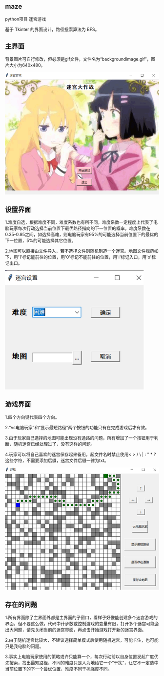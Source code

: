 ## maze

python项目 迷宫游戏

基于 Tkinter 的界面设计，路径搜索算法为 BFS。

## 主界面

背景图片可自行修改，但必须是gif文件，文件名为“backgroundimage.gif”，图片大小为640x480。

![image](https://github.com/BeiYazi0/maze/blob/main/test/main.PNG)

## 设置界面

1.难度自选，根据难度不同，难度系数也有所不同，难度系数一定程度上代表了电脑玩家每次行动选择当前位置下最优路径指向的下一位置的概率。难度系数在0.35-0.95之间，如选择高难，则电脑玩家有95%的可能选择当前位置下的最优的下一位置，5%的可能选择其它位置。

2.地图可以直接由文件导入，若不选择文件则随机制造一个迷宫。地图文件规范如下，用'1'标记能前往的位置，用'0'标记不能前往的位置，用'i'标记入口，用'o'标记出口。

![image](https://github.com/BeiYazi0/maze/blob/main/test/set.PNG)

## 游戏界面

1.四个方向键代表四个方向。

2.“vs电脑玩家”和“显示最短路径”两个按钮的功能只有在完成游戏后才有效。

3.由于玩家自己选择的地图可能出现没有通路的问题，所有增加了一个按钮用于判断，随机迷宫已经处理过了，没有这样的问题。

4.玩家可以将自己喜欢的迷宫保存起来备用，起文件名时禁止使用< > / \ | : " * ?这些字符，不需要添加后缀，迷宫文件后缀一律为txt。

![image](https://github.com/BeiYazi0/maze/blob/main/test/game.PNG)

## 存在的问题

1.所有界面除了主界面外都是主界面的子窗口，看样子好像能创建多个迷宫游戏的界面，但不要这么做，代码中计步数或控制游戏的变量有限，打开多个迷宫可能会出大问题，请先关闭当前的迷宫界面，再点击开始游戏打开新的迷宫界面。

2.由于随机迷宫比较大，不建议选择简单模式后使用随机迷宫，可能卡住，也可能只是我电脑的问题。

3.事实上电脑玩家使用的策略或许只能算一个，每次行动前以自身位置发起广度优先搜索，找出最短路径，不同的难度只是人为地给它一个“干扰”，让它不一定选中当前位置下的下一个最优位置，难度不同干扰强度不同。

